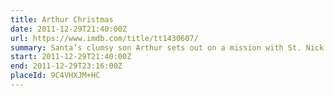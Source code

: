 ```yaml
---
title: Arthur Christmas
date: 2011-12-29T21:40:00Z
url: https://www.imdb.com/title/tt1430607/
summary: Santa’s clumsy son Arthur sets out on a mission with St. Nick’s father to give out a present they misplaced to a young girl in less than 2 hours.
start: 2011-12-29T21:40:00Z
end: 2011-12-29T23:16:00Z
placeId: 9C4VHXJM+HC
---
```

